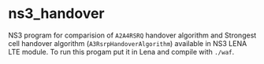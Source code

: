 # ns3_handover
NS3 program for comparision of `A2­A4­RSRQ` handover algorithm and Strongest cell handover algorithm (`A3RsrpHandoverAlgorithm`) available in NS­3 LENA LTE module.
To run this progam put it in Lena and compile with `./waf`.
